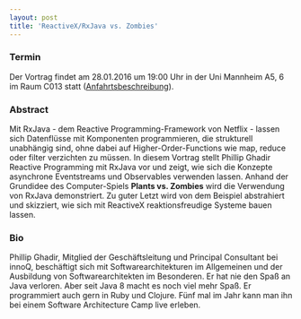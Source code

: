 ```yaml
---
layout: post
title: 'ReactiveX/RxJava vs. Zombies'
---
```


### Termin

Der Vortrag findet am 28.01.2016 um 19:00 Uhr in der Uni Mannheim A5, 6 im Raum C013 statt ([Anfahrtsbeschreibung](/getting-there)).

### Abstract

Mit RxJava - dem Reactive Programming-Framework von Netflix - lassen sich Datenflüsse mit Komponenten programmieren, die strukturell unabhängig sind, ohne dabei auf Higher-Order-Functions wie map, reduce oder filter verzichten zu müssen. In diesem Vortrag stellt Phillip Ghadir Reactive Programming mit RxJava vor und zeigt, wie sich die Konzepte asynchrone Eventstreams und Observables verwenden lassen. Anhand der Grundidee des Computer-Spiels **Plants vs. Zombies** wird die Verwendung von RxJava demonstriert. Zu guter Letzt wird von dem Beispiel abstrahiert und skizziert, wie sich mit ReactiveX reaktionsfreudige Systeme bauen lassen.  

### Bio

Phillip Ghadir, Mitglied der Geschäftsleitung und Principal Consultant bei innoQ, beschäftigt sich mit Softwarearchitekturen im Allgemeinen und der Ausbildung von Softwarearchitekten im Besonderen. Er hat nie den Spaß an Java verloren. Aber seit Java 8 macht es noch viel mehr Spaß. Er programmiert auch gern in Ruby und Clojure. Fünf mal im Jahr kann man ihn bei einem Software Architecture Camp live erleben.
